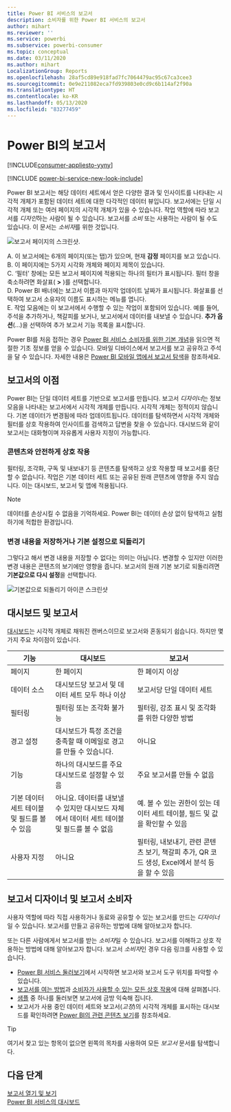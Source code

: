 ```yaml
---
title: Power BI 서비스의 보고서
description: 소비자를 위한 Power BI 서비스의 보고서
author: mihart
ms.reviewer: ''
ms.service: powerbi
ms.subservice: powerbi-consumer
ms.topic: conceptual
ms.date: 03/11/2020
ms.author: mihart
LocalizationGroup: Reports
ms.openlocfilehash: 28af5cd89e918fad7fc7064479ac95c67ca3cee3
ms.sourcegitcommit: 0e9e211082eca7fd939803e0cd9c6b114af2f90a
ms.translationtype: HT
ms.contentlocale: ko-KR
ms.lasthandoff: 05/13/2020
ms.locfileid: "83277459"
---
```

# <a name="reports-in-power-bi"></a>Power BI의 보고서

[!INCLUDE[consumer-appliesto-yyny](../includes/consumer-appliesto-yyny.md)]

[!INCLUDE [power-bi-service-new-look-include](../includes/power-bi-service-new-look-include.md)]

Power BI 보고서는 해당 데이터 세트에서 얻은 다양한 결과 및 인사이트를 나타내는 시각적 개체가 포함된 데이터 세트에 대한 다각적인 데이터 뷰입니다.  보고서에는 단일 시각적 개체 또는 여러 페이지의 시각적 개체가 있을 수 있습니다. 작업 역할에 따라 보고서를 *디자인*하는 사람이 될 수 있습니다. 보고서를 *소비* 또는 사용하는 사람이 될 수도 있습니다. 이 문서는 *소비자*를 위한 것입니다.

![보고서 페이지의 스크린샷.](./media/end-user-reports/power-bi-report.png)

A. 이 보고서에는 6개의 페이지(또는 탭)가 있으며, 현재 **감정** 페이지를 보고 있습니다.    
B. 이 페이지에는 5가지 시각화 개체와 페이지 제목이 있습니다.    
C. ‘필터’ 창에는 모든 보고서 페이지에 적용되는 하나의 필터가 표시됩니다.  필터 창을 축소하려면 화살표( **>** )를 선택합니다.    
D. Power BI 배너에는 보고서 이름과 마지막 업데이트 날짜가 표시됩니다. 화살표를 선택하여 보고서 소유자의 이름도 표시하는 메뉴를 엽니다.    
E. 작업 모음에는 이 보고서에서 수행할 수 있는 작업이 포함되어 있습니다.  예를 들어, 주석을 추가하거나, 책갈피를 보거나, 보고서에서 데이터를 내보낼 수 있습니다.  **추가 옵션**(...)을 선택하여 추가 보고서 기능 목록을 표시합니다.    

Power BI를 처음 접하는 경우 [Power BI 서비스 소비자를 위한 기본 개념](end-user-basic-concepts.md)을 읽으면 적절한 기초 정보를 얻을 수 있습니다. 모바일 디바이스에서 보고서를 보고 공유하고 주석을 달 수 있습니다. 자세한 내용은 [Power BI 모바일 앱에서 보고서 탐색](mobile/mobile-reports-in-the-mobile-apps.md)을 참조하세요.

## <a name="advantages-of-reports"></a>보고서의 이점

Power BI는 단일 데이터 세트를 기반으로 보고서를 만듭니다. 보고서 *디자이너*는 정보 모음을 나타내는 보고서에서 시각적 개체를 만듭니다. 시각적 개체는 정적이지 않습니다.  기본 데이터가 변경됨에 따라 업데이트됩니다. 데이터를 탐색하면서 시각적 개체와 필터를 상호 작용하여 인사이트를 검색하고 답변을 찾을 수 있습니다. 대시보드와 같이 보고서는 대화형이며 자유롭게 사용자 지정이 가능합니다.

### <a name="safely-interact-with-content"></a>콘텐츠와 안전하게 상호 작용

필터링, 조각화, 구독 및 내보내기 등 콘텐츠를 탐색하고 상호 작용할 때 보고서를 중단할 수 없습니다. 작업은 기본 데이터 세트 또는 공유된 원래 콘텐츠에 영향을 주지 않습니다. 이는 대시보드, 보고서 및 앱에 적용됩니다.

> [!NOTE]
> 데이터를 손상시킬 수 없음을 기억하세요. Power BI는 데이터 손상 없이 탐색하고 실험하기에 적합한 환경입니다.

### <a name="save-your-changes-or-revert-to-the-default-settings"></a>변경 내용을 저장하거나 기본 설정으로 되돌리기

그렇다고 해서 변경 내용을 저장할 수 없다는 의미는 아닙니다. 변경할 수 있지만 이러한 변경 내용은 콘텐츠의 보기에만 영향을 줍니다. 보고서의 원래 기본 보기로 되돌리려면 **기본값으로 다시 설정**을 선택합니다.

![기본값으로 되돌리기 아이콘 스크린샷](./media/end-user-reports/power-bi-reset.png)

## <a name="dashboards-versus-reports"></a>대시보드 및 보고서

[대시보드](end-user-dashboards.md)는 시각적 개체로 채워진 캔버스이므로 보고서와 혼동되기 쉽습니다. 하지만 몇 가지 주요 차이점이 있습니다.  

| **기능** | **대시보드** | **보고서** |
| --- | --- | --- |
| 페이지 |한 페이지 |한 페이지 이상 |
| 데이터 소스 |대시보드당 보고서 및 데이터 세트 모두 하나 이상 |보고서당 단일 데이터 세트 |
| 필터링 |필터링 또는 조각화 불가능 |필터링, 강조 표시 및 조각화를 위한 다양한 방법 |
| 경고 설정 |대시보드가 특정 조건을 충족할 때 이메일로 경고를 만들 수 있습니다. |아니요 |
| 기능 |하나의 대시보드를 주요 대시보드로 설정할 수 있음 |주요 보고서를 만들 수 없음 |
| 기본 데이터 세트 테이블 및 필드를 볼 수 있음 |아니요. 데이터를 내보낼 수 있지만 대시보드 자체에서 데이터 세트 테이블 및 필드를 볼 수 없음 |예. 볼 수 있는 권한이 있는 데이터 세트 테이블, 필드 및 값을 확인할 수 있음 |
| 사용자 지정 |아니요  |필터링, 내보내기, 관련 콘텐츠 보기, 책갈피 추가, QR 코드 생성, Excel에서 분석 등을 할 수 있음 |

<!--| Available in Power BI Desktop |No |Yes, can create and view reports in Desktop |
| Pinning |Can pin existing visuals (tiles) only from current dashboard to your other dashboards |Can pin visuals (as tiles) to any of your dashboards. Can pin entire report pages to any of your dashboards. | -->

## <a name="report-designers-and-report-consumers"></a>보고서 디자이너 및 보고서 소비자

사용자 역할에 따라 직접 사용하거나 동료와 공유할 수 있는 보고서를 만드는 *디자이너*일 수 있습니다. 보고서를 만들고 공유하는 방법에 대해 알아보고자 합니다.

또는 다른 사람에게서 보고서를 받는 *소비자*일 수 있습니다. 보고서를 이해하고 상호 작용하는 방법에 대해 알아보고자 합니다. 보고서 *소비자*인 경우 다음 링크를 사용할 수 있습니다.

* [Power BI 서비스 둘러보기](end-user-basic-concepts.md)에서 시작하면 보고서와 보고서 도구 위치를 파악할 수 있습니다.
* [보고서를 여는 방법](end-user-report-open.md)과 [소비자가 사용할 수 있는 모든 상호 작용](end-user-reading-view.md)에 대해 살펴봅니다.
* [샘플](../create-reports/sample-tutorial-connect-to-the-samples.md) 중 하나를 둘러보면 보고서에 금방 익숙해 집니다.  
* 보고서가 사용 중인 데이터 세트와 보고서(*고정*)의 시각적 개체를 표시하는 대시보드를 확인하려면 [Power BI의 관련 콘텐츠 보기](end-user-related.md)를 참조하세요.

> [!TIP]
> 여기서 찾고 있는 항목이 없으면 왼쪽의 목차를 사용하여 모든 *보고서* 문서를 탐색합니다.

## <a name="next-steps"></a>다음 단계

[보고서 열기 및 보기](end-user-report-open.md)    
[Power BI 서비스의 대시보드](end-user-dashboards.md)

